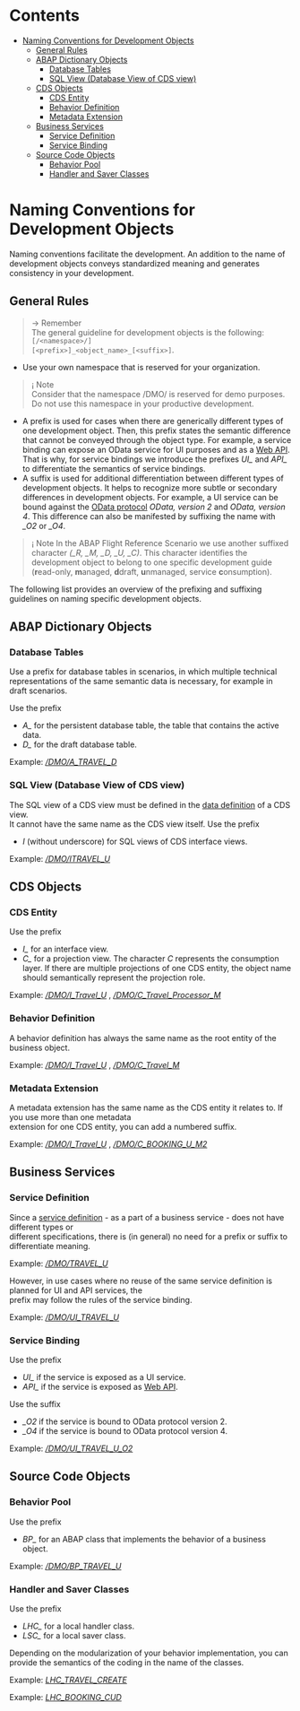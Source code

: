 # Contents

<!-- toc -->

- [Naming Conventions for Development Objects](#naming-conventions-for-development-objects)
  * [General Rules](#general-rules)
  * [ABAP Dictionary Objects](#abap-dictionary-objects)
    + [Database Tables](#database-tables)
    + [SQL View (Database View of CDS view)](#sql-view-database-view-of-cds-view)
  * [CDS Objects](#cds-objects)
    + [CDS Entity](#cds-entity)
    + [Behavior Definition](#behavior-definition)
    + [Metadata Extension](#metadata-extension)
  * [Business Services](#business-services)
    + [Service Definition](#service-definition)
    + [Service Binding](#service-binding)
  * [Source Code Objects](#source-code-objects)
    + [Behavior Pool](#behavior-pool)
    + [Handler and Saver Classes](#handler-and-saver-classes)

<!-- tocstop -->

# Naming Conventions for Development Objects

Naming conventions facilitate the development. An addition to the name of development objects conveys
standardized meaning and generates consistency in your development.

## General Rules


> &rarr; Remember <br>
> The general guideline for development objects is the following: `[/<namespace>/]` <br>
> `[<prefix>]_<object_name>_[<suffix>]`.


- Use your own namespace that is reserved for your organization.

> &iexcl; Note <br>
> Consider that the namespace /DMO/ is reserved for demo purposes. Do not use this namespace in
> your productive development.

- A prefix is used for cases when there are generically different types of one development object. Then, this
prefix states the semantic difference that cannot be conveyed through the object type.
For example, a service binding can expose an OData service for UI purposes and as a [Web API](https://help.sap.com/doc/3750bcdf7b8045e18f1b759e6d2b000b/Cloud/en-US/ABAP_RESTful_Programming_Model_EN.pdf#page=1039).
That is why, for service bindings we introduce the prefixes *UI_* and *API_* to differentiate the semantics of
service bindings.
- A suffix is used for additional differentiation between different types of development objects. It helps to
recognize more subtle or secondary differences in development objects.
For example, a UI service can be bound against the [OData protocol](https://help.sap.com/doc/3750bcdf7b8045e18f1b759e6d2b000b/Cloud/en-US/ABAP_RESTful_Programming_Model_EN.pdf#page=1031) *OData, version 2* and
*OData, version 4*. This difference can also be manifested by suffixing the name with *_O2* or *_O4*.

> &iexcl; Note
> In the ABAP Flight Reference Scenario we use another suffixed character *(_R, _M, _D, _U, _C)*. This
> character identifies the development object to belong to one specific development guide (**r**ead-only,
> **m**anaged, **d**draft, **u**nmanaged, service **c**onsumption).

The following list provides an overview of the prefixing and suffixing guidelines on naming specific development objects.

## ABAP Dictionary Objects

### Database Tables

Use a prefix for database tables in scenarios, in which multiple technical representations of the same semantic data is necessary, for example in draft scenarios.

Use the prefix

- *A_* for the persistent database table, the table that contains the active data.
- *D_* for the draft database table.

Example: [_/DMO/A_TRAVEL_D_](https://help.sap.com/doc/3750bcdf7b8045e18f1b759e6d2b000b/Cloud/en-US/ABAP_RESTful_Programming_Model_EN.pdf#page=455)

### SQL View (Database View of CDS view)

The SQL view of a CDS view must be defined in the [data definition](https://help.sap.com/doc/3750bcdf7b8045e18f1b759e6d2b000b/Cloud/en-US/ABAP_RESTful_Programming_Model_EN.pdf#page=1025) of a CDS view. <br> 
It cannot have the same name as the CDS view itself. Use the prefix

- *I* (without underscore) for SQL views of CDS interface views.

Example: [_/DMO/ITRAVEL_U_](https://help.sap.com/doc/3750bcdf7b8045e18f1b759e6d2b000b/Cloud/en-US/ABAP_RESTful_Programming_Model_EN.pdf) 

## CDS Objects

### CDS Entity

Use the prefix

- *I_* for an interface view.
- *C_* for a projection view. The character *C* represents the consumption layer. If there are multiple projections
of one CDS entity, the object name should semantically represent the projection role.

Example: [_/DMO/I_Travel_U_](https://help.sap.com/doc/3750bcdf7b8045e18f1b759e6d2b000b/Cloud/en-US/ABAP_RESTful_Programming_Model_EN.pdf#page=357) , [_/DMO/C_Travel_Processor_M_](https://help.sap.com/doc/3750bcdf7b8045e18f1b759e6d2b000b/Cloud/en-US/ABAP_RESTful_Programming_Model_EN.pdf#page=327)

### Behavior Definition

A behavior definition has always the same name as the root entity of the business object.

Example: [_/DMO/I_Travel_U_](https://help.sap.com/doc/3750bcdf7b8045e18f1b759e6d2b000b/Cloud/en-US/ABAP_RESTful_Programming_Model_EN.pdf#page=357) , [_/DMO/C_Travel_M_](https://help.sap.com/doc/3750bcdf7b8045e18f1b759e6d2b000b/Cloud/en-US/ABAP_RESTful_Programming_Model_EN.pdf#page=991)

### Metadata Extension

A metadata extension has the same name as the CDS entity it relates to. If you use more than one metadata<br>
extension for one CDS entity, you can add a numbered suffix.

Example: [_/DMO/I_Travel_U_](https://help.sap.com/doc/3750bcdf7b8045e18f1b759e6d2b000b/Cloud/en-US/ABAP_RESTful_Programming_Model_EN.pdf#page=357) , [_/DMO/C_BOOKING_U_M2_](https://help.sap.com/doc/3750bcdf7b8045e18f1b759e6d2b000b/Cloud/en-US/ABAP_RESTful_Programming_Model_EN.pdf#page=991)

## Business Services

### Service Definition

Since a [service definition](https://help.sap.com/doc/3750bcdf7b8045e18f1b759e6d2b000b/Cloud/en-US/ABAP_RESTful_Programming_Model_EN.pdf#page=1021) - as a part of a business service - does not have different types or <br>
different specifications, there is (in general) no need for a prefix or suffix to differentiate meaning.

Example: [_/DMO/TRAVEL_U_](https://help.sap.com/doc/3750bcdf7b8045e18f1b759e6d2b000b/Cloud/en-US/ABAP_RESTful_Programming_Model_EN.pdf#page=435)

However, in use cases where no reuse of the same service definition is planned for UI and API services, the <br>
prefix may follow the rules of the service binding.

Example: [_/DMO/UI_TRAVEL_U_](https://help.sap.com/doc/3750bcdf7b8045e18f1b759e6d2b000b/Cloud/en-US/ABAP_RESTful_Programming_Model_EN.pdf#page=991)

### Service Binding

Use the prefix
- *UI_* if the service is exposed as a UI service.
- *API_* if the service is exposed as [Web API](https://help.sap.com/doc/3750bcdf7b8045e18f1b759e6d2b000b/Cloud/en-US/ABAP_RESTful_Programming_Model_EN.pdf#page=1039).

Use the suffix
- *_O2* if the service is bound to OData protocol version 2.
- *_O4* if the service is bound to OData protocol version 4.

Example: [_/DMO/UI_TRAVEL_U_O2_](https://help.sap.com/doc/3750bcdf7b8045e18f1b759e6d2b000b/Cloud/en-US/ABAP_RESTful_Programming_Model_EN.pdf#page=992)

## Source Code Objects

### Behavior Pool
Use the prefix

- *BP_* for an ABAP class that implements the behavior of a business object.

Example: [_/DMO/BP_TRAVEL_U_](https://help.sap.com/doc/3750bcdf7b8045e18f1b759e6d2b000b/Cloud/en-US/ABAP_RESTful_Programming_Model_EN.pdf#page=378)

### Handler and Saver Classes
Use the prefix

- *LHC_* for a local handler class.
- *LSC_* for a local saver class.

Depending on the modularization of your behavior implementation, you can provide the semantics of the coding in the name of the classes.

Example: [_LHC_TRAVEL_CREATE_](https://help.sap.com/doc/3750bcdf7b8045e18f1b759e6d2b000b/Cloud/en-US/ABAP_RESTful_Programming_Model_EN.pdf#page=992)

Example: [_LHC_BOOKING_CUD_](https://help.sap.com/doc/3750bcdf7b8045e18f1b759e6d2b000b/Cloud/en-US/ABAP_RESTful_Programming_Model_EN.pdf#page=992)
